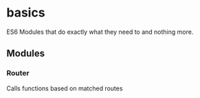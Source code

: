 # basics
ES6 Modules that do exactly what they need to and nothing more.

## Modules

### Router
Calls functions based on matched routes
